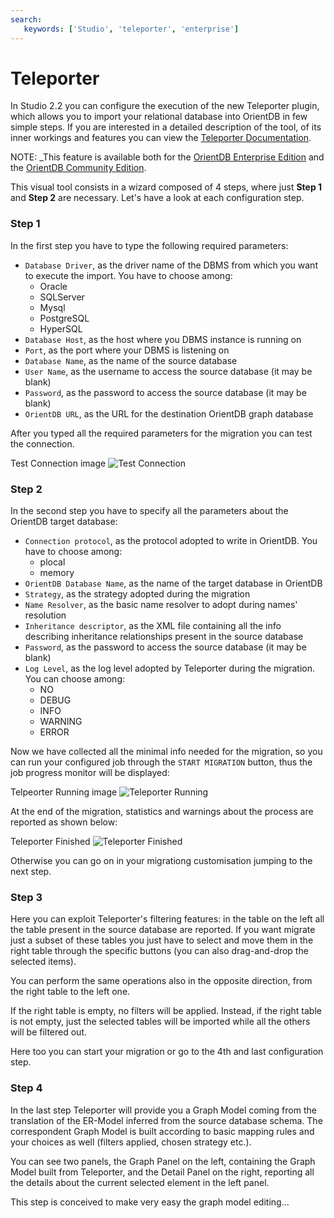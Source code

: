 ```yaml
---
search:
   keywords: ['Studio', 'teleporter', 'enterprise']
---
```


# Teleporter

In Studio 2.2 you can configure the execution of the new Teleporter plugin, which allows you to import your relational database into OrientDB in few simple steps.
If you are interested in a detailed description of the tool, of its inner workings and features you can view the [Teleporter Documentation](Teleporter-Home.md).

NOTE: _This feature is available both for the [OrientDB Enterprise Edition](http://orientdb.com/orientdb-enterprise) and the [OrientDB Community Edition](http://orientdb.com/download/).

This visual tool consists in a wizard composed of 4 steps, where just **Step 1** and **Step 2** are necessary.
Let's have a look at each configuration step.

### Step 1

In the first step you have to type the following required parameters:
- `Database Driver`, as the driver name of the DBMS from which you want to execute the import. You have to choose among:
  - Oracle
  - SQLServer
  - Mysql
  - PostgreSQL
  - HyperSQL
- `Database Host`, as the host where you DBMS instance is running on
- `Port`, as the port where your DBMS is listening on
- `Database Name`, as the name of the source database
- `User Name`, as the username to access the source database (it may be blank)
- `Password`, as the password to access the source database (it may be blank)
- `OrientDB URL`, as the URL for the destination OrientDB graph database

After you typed all the required parameters for the migration you can test the connection.

Test Connection image
![Test Connection](images/)

### Step 2

In the second step you have to specify all the parameters about the OrientDB target database:
- `Connection protocol`, as the protocol adopted to write in OrientDB. You have to choose among:
  - plocal
  - memory
- `OrientDB Database Name`, as the name of the target database in OrientDB
- `Strategy`, as the strategy adopted during the migration
- `Name Resolver`, as the basic name resolver to adopt during names' resolution
- `Inheritance descriptor`, as the XML file containing all the info describing inheritance relationships present in the source database
- `Password`, as the password to access the source database (it may be blank)
- `Log Level`, as the log level adopted by Teleporter during the migration. You can choose among: 
  - NO
  - DEBUG
  - INFO
  - WARNING
  - ERROR

Now we have collected all the minimal info needed for the migration, so you can run your configured job through the `START MIGRATION` button, thus the job progress monitor will be displayed:

Telpeorter Running image
![Teleporter Running](images/)

At the end of the migration, statistics and warnings about the process are reported as shown below:

Teleporter Finished
![Teleporter Finished](images/)

Otherwise you can go on in your migrationg customisation jumping to the next step.

### Step 3

Here you can exploit Teleporter's filtering features: in the table on the left all the table present in the source database are reported. If you want migrate just a subset of these tables you just have to select and move them in the right table through the specific buttons (you can also drag-and-drop the selected items).

You can perform the same operations also in the opposite direction, from the right table to the left one.

If the right table is empty, no filters will be applied. Instead, if the right table is not empty, just the selected tables will be imported while all the others will be filtered out.

Here too you can start your migration or go to the 4th and last configuration step.

### Step 4


In the last step Teleporter will provide you a Graph Model coming from the translation of the ER-Model inferred from the source database schema. The correspondent Graph Model is built according to basic mapping rules and your choices as well (filters applied, chosen strategy etc.).

You can see two panels, the Graph Panel on the left, containing the Graph Model built from Teleporter, and the Detail Panel on the right, reporting all the details about the current selected element in the left panel.

This step is conceived to make very easy the graph model editing...
